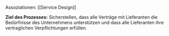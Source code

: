 Assoziationen: [[Service Design]]

**Ziel des Prozesses:**
Sicherstellen, dass alle Verträge mit Lieferanten die Bedürfnisse des Unternehmens unterstützen und dass alle Lieferanten ihre vertraglichen Verpflichtungen erfüllen. 